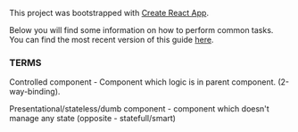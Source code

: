 This project was bootstrapped with [Create React App](https://github.com/facebookincubator/create-react-app).

Below you will find some information on how to perform common tasks.<br>
You can find the most recent version of this guide [here](https://github.com/facebookincubator/create-react-app/blob/master/packages/react-scripts/template/README.md).

### TERMS

Controlled component - Component which logic is in parent component. (2-way-binding).

Presentational/stateless/dumb component - component which doesn't manage any state (opposite - statefull/smart)
